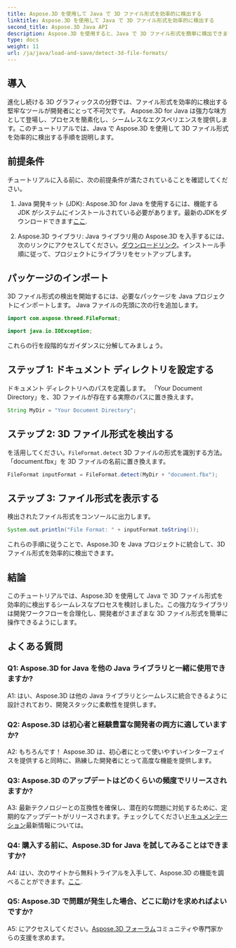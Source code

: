 ```yaml
---
title: Aspose.3D を使用して Java で 3D ファイル形式を効率的に検出する
linktitle: Aspose.3D を使用して Java で 3D ファイル形式を効率的に検出する
second_title: Aspose.3D Java API
description: Aspose.3D を使用すると、Java で 3D ファイル形式を簡単に検出できます。この強力なライブラリを使用して開発プロセスを合理化します。
type: docs
weight: 11
url: /ja/java/load-and-save/detect-3d-file-formats/
---
```

## 導入

進化し続ける 3D グラフィックスの分野では、ファイル形式を効率的に検出する堅牢なツールが開発者にとって不可欠です。 Aspose.3D for Java は強力な味方として登場し、プロセスを簡素化し、シームレスなエクスペリエンスを提供します。このチュートリアルでは、Java で Aspose.3D を使用して 3D ファイル形式を効率的に検出する手順を説明します。

## 前提条件

チュートリアルに入る前に、次の前提条件が満たされていることを確認してください。

1. Java 開発キット (JDK): Aspose.3D for Java を使用するには、機能する JDK がシステムにインストールされている必要があります。最新のJDKをダウンロードできます[ここ](https://www.oracle.com/java/technologies/javase-downloads.html).

2. Aspose.3D ライブラリ: Java ライブラリ用の Aspose.3D を入手するには、次のリンクにアクセスしてください。[ダウンロードリンク](https://releases.aspose.com/3d/java/)。インストール手順に従って、プロジェクトにライブラリをセットアップします。

## パッケージのインポート

3D ファイル形式の検出を開始するには、必要なパッケージを Java プロジェクトにインポートします。 Java ファイルの先頭に次の行を追加します。

```java
import com.aspose.threed.FileFormat;

import java.io.IOException;
```

これらの行を段階的なガイダンスに分解してみましょう。

## ステップ 1: ドキュメント ディレクトリを設定する

ドキュメント ディレクトリへのパスを定義します。 「Your Document Directory」を、3D ファイルが存在する実際のパスに置き換えます。

```java
String MyDir = "Your Document Directory";
```

## ステップ 2: 3D ファイル形式を検出する

を活用してください。`FileFormat.detect` 3D ファイルの形式を識別する方法。 「document.fbx」を 3D ファイルの名前に置き換えます。

```java
FileFormat inputFormat = FileFormat.detect(MyDir + "document.fbx");
```

## ステップ 3: ファイル形式を表示する

検出されたファイル形式をコンソールに出力します。

```java
System.out.println("File Format: " + inputFormat.toString());
```

これらの手順に従うことで、Aspose.3D を Java プロジェクトに統合して、3D ファイル形式を効率的に検出できます。

## 結論

このチュートリアルでは、Aspose.3D を使用して Java で 3D ファイル形式を効率的に検出するシームレスなプロセスを検討しました。この強力なライブラリは開発ワークフローを合理化し、開発者がさまざまな 3D ファイル形式を簡単に操作できるようにします。

## よくある質問

### Q1: Aspose.3D for Java を他の Java ライブラリと一緒に使用できますか?

A1: はい、Aspose.3D は他の Java ライブラリとシームレスに統合できるように設計されており、開発スタックに柔軟性を提供します。

### Q2: Aspose.3D は初心者と経験豊富な開発者の両方に適していますか?

A2: もちろんです！ Aspose.3D は、初心者にとって使いやすいインターフェイスを提供すると同時に、熟練した開発者にとって高度な機能を提供します。

### Q3: Aspose.3D のアップデートはどのくらいの頻度でリリースされますか?

 A3: 最新テクノロジーとの互換性を確保し、潜在的な問題に対処するために、定期的なアップデートがリリースされます。チェックしてください[ドキュメンテーション](https://reference.aspose.com/3d/java/)最新情報については。

### Q4: 購入する前に、Aspose.3D for Java を試してみることはできますか?

 A4: はい、次のサイトから無料トライアルを入手して、Aspose.3D の機能を調べることができます。[ここ](https://releases.aspose.com/).

### Q5: Aspose.3D で問題が発生した場合、どこに助けを求めればよいですか?

A5: にアクセスしてください。[Aspose.3D フォーラム](https://forum.aspose.com/c/3d/18)コミュニティや専門家からの支援を求めます。